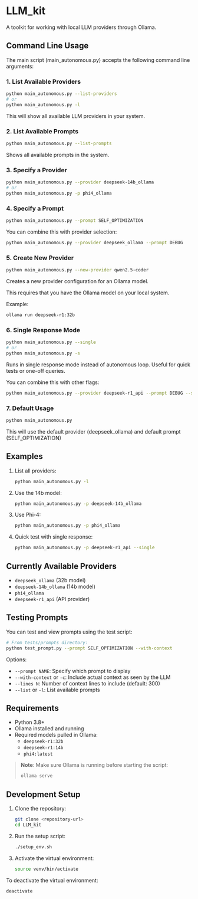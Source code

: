 # LLM_kit

A toolkit for working with local LLM providers through Ollama.

## Command Line Usage

The main script (main_autonomous.py) accepts the following command line arguments:

### 1. List Available Providers
```bash
python main_autonomous.py --list-providers
# or
python main_autonomous.py -l
```
This will show all available LLM providers in your system.

### 2. List Available Prompts
```bash
python main_autonomous.py --list-prompts
```
Shows all available prompts in the system.

### 3. Specify a Provider
```bash
python main_autonomous.py --provider deepseek-14b_ollama
# or
python main_autonomous.py -p phi4_ollama
```

### 4. Specify a Prompt
```bash
python main_autonomous.py --prompt SELF_OPTIMIZATION
```
You can combine this with provider selection:
```bash
python main_autonomous.py --provider deepseek_ollama --prompt DEBUG
```

### 5. Create New Provider
```bash
python main_autonomous.py --new-provider qwen2.5-coder
```
Creates a new provider configuration for an Ollama model.

This requires that you have the Ollama model on your local system. 

Example:
```bash
ollama run deepseek-r1:32b
```

### 6. Single Response Mode
```bash
python main_autonomous.py --single
# or
python main_autonomous.py -s
```
Runs in single response mode instead of autonomous loop. Useful for quick tests or one-off queries.

You can combine this with other flags:
```bash
python main_autonomous.py --provider deepseek-r1_api --prompt DEBUG --single
```

### 7. Default Usage
```bash
python main_autonomous.py
```
This will use the default provider (deepseek_ollama) and default prompt (SELF_OPTIMIZATION)

## Examples

1. List all providers:
   ```bash
   python main_autonomous.py -l
   ```

2. Use the 14b model:
   ```bash
   python main_autonomous.py -p deepseek-14b_ollama
   ```

3. Use Phi-4:
   ```bash
   python main_autonomous.py -p phi4_ollama
   ```

4. Quick test with single response:
   ```bash
   python main_autonomous.py -p deepseek-r1_api --single
   ```

## Currently Available Providers
- `deepseek_ollama` (32b model)
- `deepseek-14b_ollama` (14b model)
- `phi4_ollama`
- `deepseek-r1_api` (API provider)

## Testing Prompts

You can test and view prompts using the test script:
```bash
# From tests/prompts directory:
python test_prompt.py --prompt SELF_OPTIMIZATION --with-context
```

Options:
- `--prompt NAME`: Specify which prompt to display
- `--with-context` or `-c`: Include actual context as seen by the LLM
- `--lines N`: Number of context lines to include (default: 300)
- `--list` or `-l`: List available prompts

## Requirements

- Python 3.8+
- Ollama installed and running
- Required models pulled in Ollama:
  - `deepseek-r1:32b`
  - `deepseek-r1:14b`
  - `phi4:latest`

> **Note**: Make sure Ollama is running before starting the script:
> ```bash
> ollama serve
> ```

## Development Setup

1. Clone the repository:
   ```bash
   git clone <repository-url>
   cd LLM_kit
   ```

2. Run the setup script:
   ```bash
   ./setup_env.sh
   ```

3. Activate the virtual environment:
   ```bash
   source venv/bin/activate
   ```

To deactivate the virtual environment:
```bash
deactivate
```
